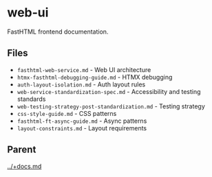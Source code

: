 # web-ui

FastHTML frontend documentation.

## Files

- `fasthtml-web-service.md` - Web UI architecture
- `htmx-fasthtml-debugging-guide.md` - HTMX debugging
- `auth-layout-isolation.md` - Auth layout rules
- `web-service-standardization-spec.md` - Accessibility and testing standards
- `web-testing-strategy-post-standardization.md` - Testing strategy
- `css-style-guide.md` - CSS patterns
- `fasthtml-ft-async-guide.md` - Async patterns
- `layout-constraints.md` - Layout requirements

## Parent
[../+docs.md](../+docs.md)